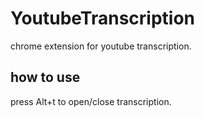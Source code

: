 # YoutubeTranscription
chrome extension for youtube transcription.

## how to use

press Alt+t to open/close transcription.
